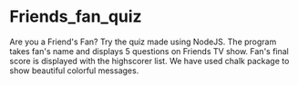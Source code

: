 # Friends_fan_quiz
Are you a Friend's Fan? Try the quiz made using NodeJS.
The program takes fan's name and displays 5 questions on Friends TV show. Fan's final score is displayed with the highscorer list. 
We have used chalk package to show beautiful colorful messages.
